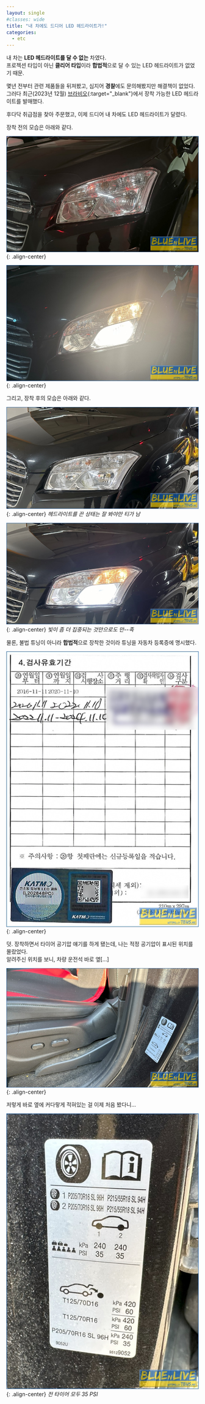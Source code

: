 ```yaml
---
layout: single
#classes: wide
title: "내 차에도 드디어 LED 헤드라이트가!"
categories:
  - etc
---
```


내 차는 **LED 헤드라이트를 달 수 없는** 차였다.  
프로젝션 타입이 아닌 **클리어 타입**이라 **합법적**으로 달 수 있는 LED 헤드라이트가 없었기 때문.

몇년 전부터 관련 제품들을 뒤져봤고, 심지어 **경찰**에도 문의해봤지만 해결책이 없었다.  
그러다 최근(2023년 12월) [브라비오](https://bravio.co.kr/product/detail.html?product_no=98&cate_no=24&display_group=1){:target="_blank"}에서 장착 가능한 LED 헤드라이트를 발매했다.

후다닥 취급점을 찾아 주문했고, 이제 드디어 내 차에도 LED 헤드라이트가 달렸다.

장착 전의 모습은 아래와 같다.

![image](</images/2024-02-18b/20240207_090809240_iOSs64.jpg>){: .align-center}

![image](</images/2024-02-18b/20240207_090729227_iOSs64.jpg>){: .align-center}

그리고, 장착 후의 모습은 아래와 같다.

![image](</images/2024-02-18b/20240217_074308640_iOSs64.jpg>){: .align-center}
*헤드라이트를 끈 상태는 잘 봐야만 티가 남*

![image](</images/2024-02-18b/20240217_074300300_iOSs64.jpg>){: .align-center}
*빛이 좀 더 집중되는 것만으로도 만--족*

물론, 불법 튜닝이 아니라 **합법적**으로 장착한 것이라 튜닝을 자동차 등록증에 명시했다.

![image](</images/2024-02-18b/karr_Bs64.jpg>){: .align-center}

덧. 장착하면서 타이어 공기압 얘기를 하게 됐는데, 나는 적정 공기압이 표시된 위치를 몰랐었다.  
알려주신 위치를 보니, 차량 운전석 바로 옆[...]

![image](</images/2024-02-18b/20240217_065850251_iOSs64.jpg>){: .align-center}

저렇게 바로 옆에 커다랗게 적혀있는 걸 이제 처음 봤다니...

![image](</images/2024-02-18b/20240217_065843532_iOSs64.jpg>){: .align-center}
*전 타이어 모두 35 PSI*
